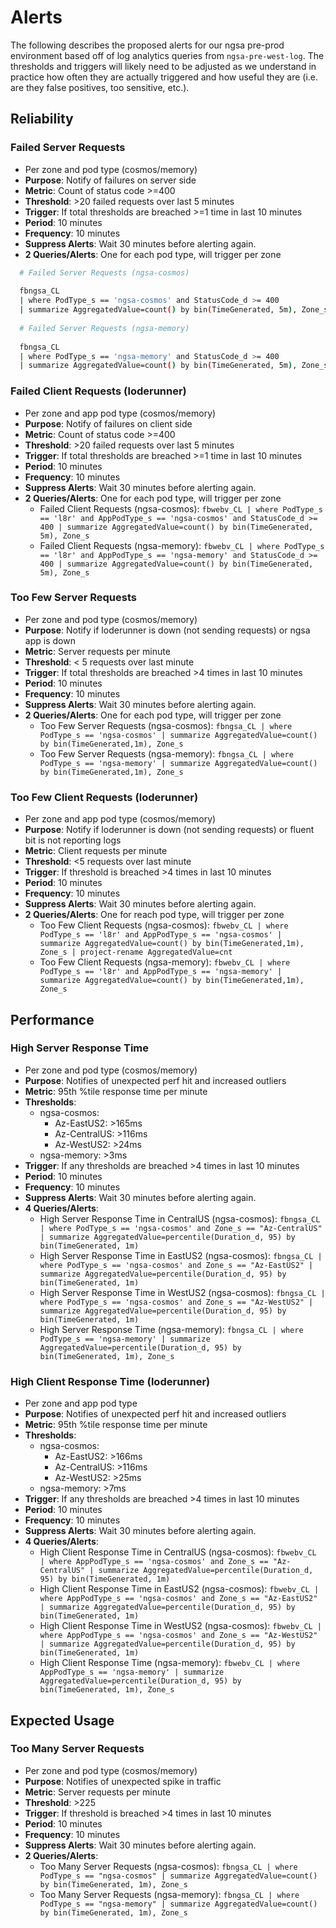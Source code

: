 
# Alerts

The following describes the proposed alerts for our ngsa pre-prod environment based off of log analytics queries from `ngsa-pre-west-log`.  The thresholds and triggers will likely need to be adjusted as we understand in practice how often they are actually triggered and how useful they are (i.e. are they false positives, too sensitive, etc.).  

## Reliability

### Failed Server Requests

- Per zone and pod type (cosmos/memory)
- **Purpose**: Notify of failures on server side
- **Metric**: Count of status code >=400
- **Threshold**: >20 failed requests over last 5 minutes
- **Trigger**: If total thresholds are breached >=1 time in last 10 minutes
- **Period**: 10 minutes
- **Frequency**: 10 minutes
- **Suppress Alerts**: Wait 30 minutes before alerting again.
- **2 Queries/Alerts**: One for each pod type, will trigger per zone

``` bash
  # Failed Server Requests (ngsa-cosmos)
  
  fbngsa_CL
  | where PodType_s == 'ngsa-cosmos' and StatusCode_d >= 400
  | summarize AggregatedValue=count() by bin(TimeGenerated, 5m), Zone_s
  
  # Failed Server Requests (ngsa-memory)
  
  fbngsa_CL
  | where PodType_s == 'ngsa-memory' and StatusCode_d >= 400
  | summarize AggregatedValue=count() by bin(TimeGenerated, 5m), Zone_s

```

### Failed Client Requests (loderunner)

- Per zone and app pod type (cosmos/memory)
- **Purpose**: Notify of failures on client side
- **Metric**: Count of status code >=400
- **Threshold**: >20 failed requests over last 5 minutes
- **Trigger**: If total thresholds are breached >=1 time in last 10 minutes
- **Period**: 10 minutes
- **Frequency**: 10 minutes
- **Suppress Alerts**: Wait 30 minutes before alerting again.
- **2 Queries/Alerts**: One for each pod type, will trigger per zone
  - Failed Client Requests (ngsa-cosmos): `fbwebv_CL | where PodType_s == 'l8r' and AppPodType_s == 'ngsa-cosmos' and StatusCode_d >= 400 | summarize AggregatedValue=count() by bin(TimeGenerated, 5m), Zone_s`
  - Failed Client Requests (ngsa-memory): `fbwebv_CL | where PodType_s == 'l8r' and AppPodType_s == 'ngsa-memory' and StatusCode_d >= 400 | summarize AggregatedValue=count() by bin(TimeGenerated, 5m), Zone_s`

### Too Few Server Requests

- Per zone and pod type (cosmos/memory)
- **Purpose**: Notify if loderunner is down (not sending requests) or ngsa app is down
- **Metric**: Server requests per minute
- **Threshold**: < 5 requests over last minute
- **Trigger**: If total thresholds are breached >4 times in last 10 minutes
- **Period**: 10 minutes
- **Frequency**: 10 minutes
- **Suppress Alerts**: Wait 30 minutes before alerting again.
- **2 Queries/Alerts**: One for each pod type, will trigger per zone
  - Too Few Server Requests (ngsa-cosmos): `fbngsa_CL | where PodType_s == 'ngsa-cosmos' | summarize AggregatedValue=count() by bin(TimeGenerated,1m), Zone_s`
  - Too Few Server Requests (ngsa-memory): `fbngsa_CL | where PodType_s == 'ngsa-memory' | summarize AggregatedValue=count() by bin(TimeGenerated,1m), Zone_s`

### Too Few Client Requests (loderunner)

- Per zone and app pod type (cosmos/memory)
- **Purpose**: Notify if loderunner is down (not sending requests) or fluent bit is not reporting logs
- **Metric**: Client requests per minute
- **Threshold**: <5 requests over last minute
- **Trigger**: If threshold is breached >4 times in last 10 minutes
- **Period**: 10 minutes
- **Frequency**: 10 minutes
- **Suppress Alerts**: Wait 30 minutes before alerting again.
- **2 Queries/Alerts**: One for reach pod type, will trigger per zone
  - Too Few Client Requests (ngsa-cosmos): `fbwebv_CL | where PodType_s == 'l8r' and AppPodType_s == 'ngsa-cosmos' | summarize AggregatedValue=count() by bin(TimeGenerated,1m), Zone_s | project-rename AggregatedValue=cnt`
  - Too Few Client Requests (ngsa-memory): `fbwebv_CL | where PodType_s == 'l8r' and AppPodType_s == 'ngsa-memory' | summarize AggregatedValue=count() by bin(TimeGenerated,1m), Zone_s`

## Performance

### High Server Response Time

- Per zone and pod type (cosmos/memory)
- **Purpose**: Notifies of unexpected perf hit and increased outliers
- **Metric**: 95th %tile response time per minute
- **Thresholds**:
  - ngsa-cosmos:
    - Az-EastUS2: >165ms
    - Az-CentralUS: >116ms
    - Az-WestUS2: >24ms
  - ngsa-memory: >3ms
- **Trigger**: If any thresholds are breached >4 times in last 10 minutes
- **Period**: 10 minutes
- **Frequency**: 10 minutes
- **Suppress Alerts**: Wait 30 minutes before alerting again.
- **4 Queries/Alerts**:
  - High Server Response Time in CentralUS (ngsa-cosmos): `fbngsa_CL | where PodType_s == 'ngsa-cosmos' and Zone_s == "Az-CentralUS" | summarize AggregatedValue=percentile(Duration_d, 95) by bin(TimeGenerated, 1m)`
  - High Server Response Time in EastUS2 (ngsa-cosmos): `fbngsa_CL | where PodType_s == 'ngsa-cosmos' and Zone_s == "Az-EastUS2" | summarize AggregatedValue=percentile(Duration_d, 95) by bin(TimeGenerated, 1m)`
  - High Server Response Time in WestUS2 (ngsa-cosmos): `fbngsa_CL | where PodType_s == 'ngsa-cosmos' and Zone_s == "Az-WestUS2" | summarize AggregatedValue=percentile(Duration_d, 95) by bin(TimeGenerated, 1m)`
  - High Server Response Time (ngsa-memory): `fbngsa_CL | where PodType_s == 'ngsa-memory' | summarize AggregatedValue=percentile(Duration_d, 95) by bin(TimeGenerated, 1m), Zone_s`

### High Client Response Time (loderunner)

- Per zone and app pod type
- **Purpose**: Notifies of unexpected perf hit and increased outliers
- **Metric**: 95th %tile response time per minute
- **Thresholds**:
  - ngsa-cosmos:
    - Az-EastUS2: >166ms
    - Az-CentralUS: >116ms
    - Az-WestUS2: >25ms
  - ngsa-memory: >7ms
- **Trigger**: If any thresholds are breached >4 times in last 10 minutes
- **Period**: 10 minutes
- **Frequency**: 10 minutes
- **Suppress Alerts**: Wait 30 minutes before alerting again.
- **4 Queries/Alerts**:
  - High Client Response Time in CentralUS (ngsa-cosmos): `fbwebv_CL | where AppPodType_s == 'ngsa-cosmos' and Zone_s == "Az-CentralUS" | summarize AggregatedValue=percentile(Duration_d, 95) by bin(TimeGenerated, 1m)`
  - High Client Response Time in EastUS2 (ngsa-cosmos): `fbwebv_CL | where AppPodType_s == 'ngsa-cosmos' and Zone_s == "Az-EastUS2" | summarize AggregatedValue=percentile(Duration_d, 95) by bin(TimeGenerated, 1m)`
  - High Client Response Time in WestUS2 (ngsa-cosmos): `fbwebv_CL | where AppPodType_s == 'ngsa-cosmos' and Zone_s == "Az-WestUS2" | summarize AggregatedValue=percentile(Duration_d, 95) by bin(TimeGenerated, 1m)`
  - High Client Response Time (ngsa-memory): `fbwebv_CL | where AppPodType_s == 'ngsa-memory' | summarize AggregatedValue=percentile(Duration_d, 95) by bin(TimeGenerated, 1m), Zone_s`

## Expected Usage

### Too Many Server Requests

- Per zone and pod type (cosmos/memory)
- **Purpose**: Notifies of unexpected spike in traffic
- **Metric**: Server requests per minute
- **Threshold**: >225
- **Trigger**: If threshold is breached >4 times in last 10 minutes
- **Period**: 10 minutes
- **Frequency**: 10 minutes
- **Suppress Alerts**: Wait 30 minutes before alerting again.
- **2 Queries/Alerts**:
  - Too Many Server Requests (ngsa-cosmos): `fbngsa_CL | where PodType_s == "ngsa-cosmos" | summarize AggregatedValue=count() by bin(TimeGenerated, 1m), Zone_s`
  - Too Many Server Requests (ngsa-memory): `fbngsa_CL | where PodType_s == "ngsa-memory" | summarize AggregatedValue=count() by bin(TimeGenerated, 1m), Zone_s`
